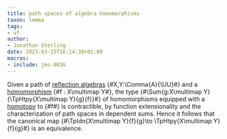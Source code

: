 ```yaml
---
title: path spaces of algebra homomorphisms
taxon: lemma
tags:
- uf
author:
- Jonathan Sterling
date: 2023-03-15T16:14:39+01:00
macros:
- include: jms-003G
---
```


Given a path of [reflection algebras](jms-003O) {#X,Y:\Comma{A}{\UU}#} and a [homomorphism](jms-003O) {#f : X\multimap Y#}, the type {#\Sum{g:X\multimap Y}{\TpHtpy{X\multimap Y}{g}{f}}#} of homomorphisms equipped with a [homotopy](jms-003X) to {#f#} is contractible, by function extensionality and the characterization of path spaces in dependent sums. Hence it follows that the canonical map {#\TpIdn{X\multimap Y}{f}{g}\to \TpHtpy{X\multimap Y}{f}{g}#} is an equivalence.
